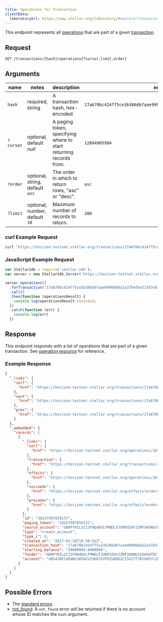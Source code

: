 ```yaml
---
title: Operations for Transaction
clientData:
  laboratoryUrl: https://www.stellar.org/laboratory/#explorer?resource=operations&endpoint=for_transaction
---
```


This endpoint represents all [operations](../resources/operation.md) that are part of a given [transaction](../resources/transaction.md).

## Request

```
GET /transactions/{hash}/operations{?cursor,limit,order}
```

## Arguments

| name     | notes                          | description                                                      | example                                                           |
| ------   | -------                        | -----------                                                      | -------                                                           |
| `hash`   | required, string               | A transaction hash, hex-encoded                                  | `17a670bc424ff5ce3b386dbfaae9990b66a2a37b4fbe51547e8794962a3f9e6a`|
| `?cursor`| optional, default _null_       | A paging token, specifying where to start returning records from.| `12884905984`                                                     |
| `?order` | optional, string, default `asc`| The order in which to return rows, "asc" or "desc".              | `asc`                                                             |
| `?limit` | optional, number, default `10` | Maximum number of records to return.                             | `200`                                                             |

### curl Example Request

```sh
curl "https://horizon-testnet.stellar.org/transactions/17a670bc424ff5ce3b386dbfaae9990b66a2a37b4fbe51547e8794962a3f9e6a/operations?limit=1"
```

### JavaScript Example Request

```javascript
var StellarSdk = require('stellar-sdk');
var server = new StellarSdk.Server('https://horizon-testnet.stellar.org');

server.operations()
  .forTransaction("17a670bc424ff5ce3b386dbfaae9990b66a2a37b4fbe51547e8794962a3f9e6a")
  .call()
  .then(function (operationsResult) {
    console.log(operationsResult.records);
  })
  .catch(function (err) {
    console.log(err)
  })
```

## Response

This endpoint responds with a list of operations that are part of a given transaction. See [operation resource](../resources/operation.md) for reference.

### Example Response

```json
{
  "_links": {
    "self": {
      "href": "https://horizon-testnet.stellar.org/transactions/17a670bc424ff5ce3b386dbfaae9990b66a2a37b4fbe51547e8794962a3f9e6a/operations?cursor=&limit=1&order=asc"
    },
    "next": {
      "href": "https://horizon-testnet.stellar.org/transactions/17a670bc424ff5ce3b386dbfaae9990b66a2a37b4fbe51547e8794962a3f9e6a/operations?cursor=10157597659137&limit=1&order=asc"
    },
    "prev": {
      "href": "https://horizon-testnet.stellar.org/transactions/17a670bc424ff5ce3b386dbfaae9990b66a2a37b4fbe51547e8794962a3f9e6a/operations?cursor=10157597659137&limit=1&order=desc"
    }
  },
  "_embedded": {
    "records": [
      {
        "_links": {
          "self": {
            "href": "https://horizon-testnet.stellar.org/operations/10157597659137"
          },
          "transaction": {
            "href": "https://horizon-testnet.stellar.org/transactions/17a670bc424ff5ce3b386dbfaae9990b66a2a37b4fbe51547e8794962a3f9e6a"
          },
          "effects": {
            "href": "https://horizon-testnet.stellar.org/operations/10157597659137/effects"
          },
          "succeeds": {
            "href": "https://horizon-testnet.stellar.org/effects?order=desc&cursor=10157597659137"
          },
          "precedes": {
            "href": "https://horizon-testnet.stellar.org/effects?order=asc&cursor=10157597659137"
          }
        },
        "id": "10157597659137",
        "paging_token": "10157597659137",
        "source_account": "GBRPYHIL2CI3FNQ4BXLFMNDLFJUNPU2HY3ZMFSHONUCEOASW7QC7OX2H",
        "type": "create_account",
        "type_i": 0,
        "created_at": "2017-03-20T19:50:52Z",
        "transaction_hash": "17a670bc424ff5ce3b386dbfaae9990b66a2a37b4fbe51547e8794962a3f9e6a",
        "starting_balance": "50000000.0000000",
        "funder": "GBRPYHIL2CI3FNQ4BXLFMNDLFJUNPU2HY3ZMFSHONUCEOASW7QC7OX2H",
        "account": "GBS43BF24ENNS3KPACUZVKK2VYPOZVBQO2CISGZ777RYGOPYC2FT6S3K"
      }
    ]
  }
}
```

## Possible Errors

- The [standard errors](../errors.md#Standard-Errors).
- [not_found](../errors/not-found.md): A `not_found` error will be returned if there is no account whose ID matches the `hash` argument.
